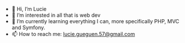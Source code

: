- 👋 Hi, I’m Lucie
- 👀 I’m interested in all that is web dev
- 🌱 I’m currently learning everything I can, more specifically PHP, MVC and Symfony.
- 📫 How to reach me: lucie.gueguen.57@gmail.com

<!---
Saessen/Saessen is a ✨ special ✨ repository because its `README.md` (this file) appears on your GitHub profile.
You can click the Preview link to take a look at your changes.
--->
